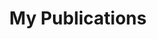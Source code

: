 ---
layout: publications
permalink: /publications/
title: My Publications
tags: [publications]
modified: 8-7-2014
comments: false
---